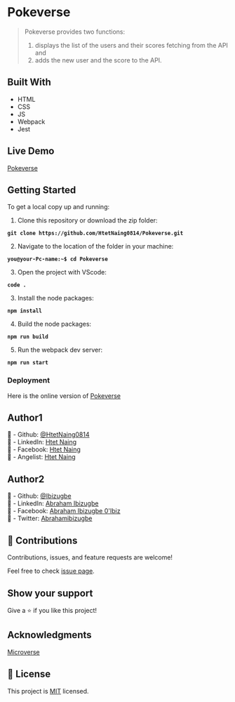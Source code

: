 # Pokeverse

> Pokeverse provides two functions:
>
> 1. displays the list of the users and their scores fetching from the API and
> 2. adds the new user and the score to the API.

## Built With

- HTML
- CSS
- JS
- Webpack
- Jest

## Live Demo

[Pokeverse](https://htetnaing0814.github.io/Pokeverse/)

## Getting Started

To get a local copy up and running:

1. Clone this repository or download the zip folder:

**`git clone https://github.com/HtetNaing0814/Pokeverse.git`**

2. Navigate to the location of the folder in your machine:

**`you@your-Pc-name:~$ cd Pokeverse`**

3. Open the project with VScode:

**`code .`**

3. Install the node packages:

**`npm install`**

4. Build the node packages:

**`npm run build`**

5. Run the webpack dev server:

**`npm run start`**

### Deployment

Here is the online version of [Pokeverse](https://htetnaing0814.github.io/Pokeverse/)

## Author1

👤 - Github: [@HtetNaing0814](https://github.com/HtetNaing0814/)<br>
👤 - LinkedIn: [Htet Naing](https://www.linkedin.com/in/htet-naing-b4882a1aa/)<br>
👤 - Facebook: [Htet Naing](https://www.facebook.com/rexsoul1819)<br>
👤 - Angelist: [Htet Naing](https://angel.co/u/htet-naing-2)<br>

## Author2

👤 - Github: [@Ibizugbe](https://github.com/Ibizugbe/)<br>
👤 - LinkedIn: [Abraham Ibizugbe](https://www.linkedin.com/in/abraham-ibizugbe-763791115/)<br>
👤 - Facebook: [Abraham Ibizugbe 0'Ibiz](https://web.facebook.com/aibizugbe)<br>
👤 - Twitter: [Abrahamibizugbe](https://twitter.com/AbrahamIbizugbe)<br>

## 🤝 Contributions

Contributions, issues, and feature requests are welcome!

Feel free to check [issue page](https://github.com/HtetNaing0814/Pokeverse/issues).

## Show your support

Give a ⭐️ if you like this project!

## Acknowledgments

[Microverse](https://bit.ly/MicroverseTN)

## 📝 License

This project is [MIT](./MIT.md) licensed.

